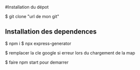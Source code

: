 #Installation du dépot

$ git clone "url de mon git"

## Installation des dependences 

$ npm i
$ npx express-generator 

$ remplacer la cle google si erreur lors du chargement de la map

$ faire npm start pour demarrer
